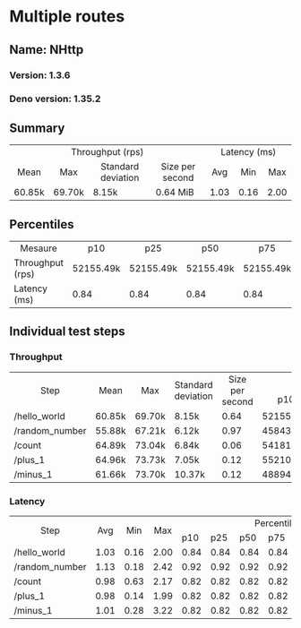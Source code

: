 # Multiple routes
## Name: NHttp 

### Version: 1.3.6
### Deno version: 1.35.2

## Summary
<table>
<tr>
    <td align="center" colspan="4">Throughput (rps)</td>
    <td align="center" colspan="3">Latency (ms)</td>
</tr>
<tr>
    <td align="center">Mean</td>
    <td align="center">Max</td>
    <td align="center">Standard deviation</td>
    <td align="center">Size per second</td>
    <td align="center">Avg</td>
    <td align="center">Min</td>
    <td align="center">Max</td>
</tr>
<tr>
    <td>60.85k</td>
    <td>69.70k</td>
    <td>8.15k</td>
    <td>0.64 MiB</td>
    <td>1.03</td>
    <td>0.16</td>
    <td>2.00</td>
</tr>
</table>

## Percentiles

<table>
<tr>
  <td align="center">Mesaure</td>
  <td align="center">p10</td>
  <td align="center">p25</td>
  <td align="center">p50</td>
  <td align="center">p75</td>
  <td align="center">p90</td>
  <td align="center">p95</td>
  <td align="center">p99</td>
</tr>
<tr>
  <td>Throughput (rps)</td>
  <td>52155.49k</td>
  <td>52155.49k</td>
  <td>52155.49k</td>
  <td>52155.49k</td>
  <td>69671.42k</td>
  <td>69703.09k</td>
  <td>69703.09k</td>
</tr>
<tr>
  <td>Latency (ms)</td>
  <td>0.84</td>
  <td>0.84</td>
  <td>0.84</td>
  <td>0.84</td>
  <td>1.24</td>
  <td>1.30</td>
  <td>1.50</td>
</tr>
</table>

## Individual test steps

### Throughput

<table>
<tr>
  <td align="center" rowspan="2">Step</td>
  <td align="center" rowspan="2">Mean</td>
  <td align="center" rowspan="2">Max</td>
  <td align="center" rowspan="2">Standard deviation</td>
  <td align="center" rowspan="2">Size per second</td>
  <td align="center" colspan="7">Percentiles</td>
</tr>
<tr>
  <!-- still Step -->
  <!-- still Mean -->
  <!-- still Max -->
  <!-- still Standard deviation -->
  <!-- still Size per second -->
  <td align="center">p10</td>
  <td align="center">p25</td>
  <td align="center">p50</td>
  <td align="center">p75</td>
  <td align="center">p90</td>
  <td align="center">p95</td>
  <td align="center">p99</td>
</tr>
<tr>
  <td>/hello_world</td>
  <td>60.85k</td>
  <td>69.70k</td>
  <td>8.15k</td>
  <td>0.64</td>
  <td>52155.49k</td>
  <td>52155.49k</td>
  <td>52155.49k</td>
  <td>52155.49k</td>
  <td>69671.42k</td>
  <td>69703.09k</td>
  <td>69703.09k</td>
</tr><tr>
  <td>/random_number</td>
  <td>55.88k</td>
  <td>67.21k</td>
  <td>6.12k</td>
  <td>0.97</td>
  <td>45843.89k</td>
  <td>45843.89k</td>
  <td>45843.89k</td>
  <td>45843.89k</td>
  <td>65119.31k</td>
  <td>67211.85k</td>
  <td>67211.85k</td>
</tr><tr>
  <td>/count</td>
  <td>64.89k</td>
  <td>73.04k</td>
  <td>6.84k</td>
  <td>0.06</td>
  <td>54181.38k</td>
  <td>54181.38k</td>
  <td>54181.38k</td>
  <td>54181.38k</td>
  <td>72784.99k</td>
  <td>73044.05k</td>
  <td>73044.05k</td>
</tr><tr>
  <td>/plus_1</td>
  <td>64.96k</td>
  <td>73.73k</td>
  <td>7.05k</td>
  <td>0.12</td>
  <td>55210.54k</td>
  <td>55210.54k</td>
  <td>55210.54k</td>
  <td>55210.54k</td>
  <td>72455.83k</td>
  <td>73731.92k</td>
  <td>73731.92k</td>
</tr><tr>
  <td>/minus_1</td>
  <td>61.66k</td>
  <td>73.70k</td>
  <td>10.37k</td>
  <td>0.12</td>
  <td>48894.75k</td>
  <td>48894.75k</td>
  <td>48894.75k</td>
  <td>48894.75k</td>
  <td>73648.00k</td>
  <td>73704.81k</td>
  <td>73704.81k</td>
</tr></table>

### Latency

<table>
<tr>
  <td align="center" rowspan="2">Step</td>
  <td align="center" rowspan="2">Avg</td>
  <td align="center" rowspan="2">Min</td>
  <td align="center" rowspan="2">Max</td>
  <td align="center" colspan="7">Percentiles</td>
</tr>
<tr>
  <!-- still Avg -->
  <!-- still Min -->
  <!-- still Max -->
  <td>p10</td>
  <td>p25</td>
  <td>p50</td>
  <td>p75</td>
  <td>p90</td>
  <td>p95</td>
  <td>p99</td>
</tr>
<tr>
  <td>/hello_world</td>
  <td>1.03</td>
  <td>0.16</td>
  <td>2.00</td>
  <td>0.84</td>
  <td>0.84</td>
  <td>0.84</td>
  <td>0.84</td>
  <td>1.24</td>
  <td>1.30</td>
  <td>1.50</td>
</tr><tr>
  <td>/random_number</td>
  <td>1.13</td>
  <td>0.18</td>
  <td>2.42</td>
  <td>0.92</td>
  <td>0.92</td>
  <td>0.92</td>
  <td>0.92</td>
  <td>1.35</td>
  <td>1.48</td>
  <td>1.75</td>
</tr><tr>
  <td>/count</td>
  <td>0.98</td>
  <td>0.63</td>
  <td>2.17</td>
  <td>0.82</td>
  <td>0.82</td>
  <td>0.82</td>
  <td>0.82</td>
  <td>1.20</td>
  <td>1.29</td>
  <td>1.57</td>
</tr><tr>
  <td>/plus_1</td>
  <td>0.98</td>
  <td>0.14</td>
  <td>1.99</td>
  <td>0.82</td>
  <td>0.82</td>
  <td>0.82</td>
  <td>0.82</td>
  <td>1.20</td>
  <td>1.27</td>
  <td>1.52</td>
</tr><tr>
  <td>/minus_1</td>
  <td>1.01</td>
  <td>0.28</td>
  <td>3.22</td>
  <td>0.82</td>
  <td>0.82</td>
  <td>0.82</td>
  <td>0.82</td>
  <td>1.22</td>
  <td>1.31</td>
  <td>1.87</td>
</tr></table>